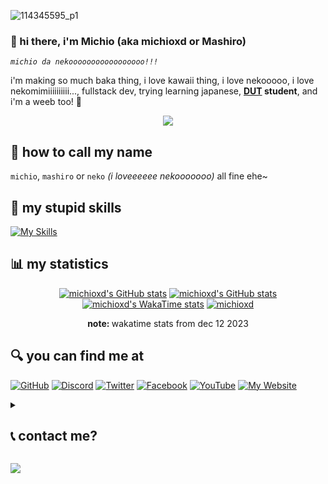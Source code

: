 ![114345595_p1](https://github.com/user-attachments/assets/4d5bbfe8-b410-4bca-b57a-c4a5a1c7a0de)

### 👋 hi there, i'm Michio (aka michioxd or Mashiro)

*`michio da nekooooooooooooooooo!!!`*

i'm making so much baka thing, i love kawaii thing, i love nekooooo, i love nekomimiiiiiiiiii..., fullstack dev, trying learning japanese, **[DUT](https://dut.udn.vn/) student**, and i'm a weeb too! 🌸

<p align="center">
  <img src="https://user-images.githubusercontent.com/80969068/234179258-4482e388-f800-4809-8f93-2441d2aaaac9.gif" />
</p>

## 🤙 how to call  my name

`michio`, `mashiro` or `neko` *(i loveeeeee nekooooooo)* all fine ehe~

## 🚀 my stupid skills

[![My Skills](https://skillicons.dev/icons?i=js,ts,cs,go,cpp,php,sass,nodejs,react,materialui,mongodb,mysql,dotnet,ps,pr)](https://skillicons.dev)

## 📊 my statistics

<p align="center">
<a href="https://github.com/anuraghazra/github-readme-stats"><img src="https://github-readme-stats.vercel.app/api?username=michioxd&amp;theme=dracula&amp;show_icons=true&amp;count_private=true" alt="michioxd&#39;s GitHub stats"></a> <a href="https://github.com/anuraghazra/github-readme-stats"><img src="https://github-readme-stats.vercel.app/api/top-langs/?username=michioxd&amp;theme=dracula&amp;layout=compact&amp;count_private=true" alt="michioxd&#39;s GitHub stats"></a> <a href="https://github.com/anuraghazra/github-readme-stats"><img src="https://github-readme-stats.vercel.app/api/wakatime?username=michioxd&amp;theme=dracula&amp;layout=compact&amp;show_icons=true" alt="michioxd&#39;s WakaTime stats"></a>
<a href="https://github.com/ryo-ma/github-profile-trophy"><img src="https://github-profile-trophy.vercel.app/?username=michioxd&theme=onedark" alt="michioxd" /></a>
  <p align="center"><b>note: </b>wakatime stats from dec 12 2023</p>
  
</p>

## 🔍 you can find me at

[![GitHub](https://user-images.githubusercontent.com/80969068/205474459-a95b9c58-8e7d-43b0-a79c-388ce8a4a652.png)](https://github.com/michioxd)
[![Discord](https://user-images.githubusercontent.com/80969068/234183022-72de9c77-814d-4b2e-9596-d79ad13cb1cd.png)](https://discord.com/users/536175851247501347)
[![Twitter](https://user-images.githubusercontent.com/80969068/205474549-25c6b73a-90ef-43e4-9879-c98015e67d71.png)](https://twitter.com/michioxd)
[![Facebook](https://user-images.githubusercontent.com/80969068/205474577-956db2c3-b7c0-410a-b653-c65653e9a93d.png)](https://fb.com/michioxd)
[![YouTube](https://user-images.githubusercontent.com/80969068/205474800-48c30fbd-036c-4f5b-85a8-f41e7cebbc4c.png)](https://www.youtube.com/@michioxd)
[![My Website](https://user-images.githubusercontent.com/80969068/205474654-817a8eda-fb6b-45c2-b398-f0b08ae7adcc.png)](https://michioxd.github.io)

<Details>
<Summary><h2>📞 contact me?</h2></summary>

- email: [neko@michioxd.ch](mailto:neko@michioxd.ch)
- discord: [michioxd (formerly known as `michioxd☆彡#5144`)](https://discord.com/users/536175851247501347)
- telegram: [michioxd](https://t.me/michioxd)
- ~~matrix: [@michioxd:matrix.org](https://matrix.to/#/@michioxd:matrix.org?via=matrix.org) [deprecated]~~

[see more](./contact.md) or **[donate](https://github.com/michioxd/michioxd/blob/main/contact.md#donation)**

p/s: i won't and **never** reply any pm from **Facebook Messenger**. thanks!
</Details>

![](https://komarev.com/ghpvc/?username=michioxd)

